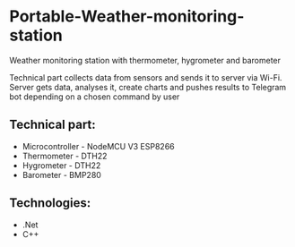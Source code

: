 # Portable-Weather-monitoring-station

Weather monitoring station with thermometer, hygrometer and barometer

Technical part collects data from sensors and sends it to server via Wi-Fi. Server gets data, analyses it, create charts and pushes results to Telegram bot depending on a chosen command by user

## Technical part:
- Microcontroller - NodeMCU V3 ESP8266
- Thermometer - DTH22
- Hygrometer - DTH22
- Barometer - BMP280 

## Technologies: 
- .Net
- C++
